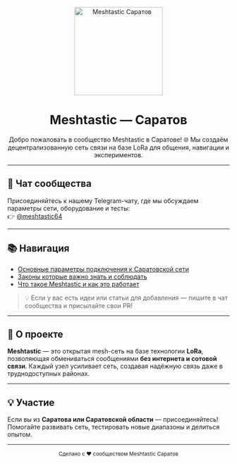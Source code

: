 <p align="center">
  <img src="https://github.com/user-attachments/assets/027a5f9c-657d-4467-b2a1-e5209adc494e" alt="Meshtastic Саратов" width="200" height="200"/>
</p>

<h1 align="center">Meshtastic — Саратов</h1>

<p align="center">
  Добро пожаловать в сообщество Meshtastic в Саратове! 🌐 Мы создаём децентрализованную сеть связи на базе LoRa для общения, навигации и экспериментов.
</p>

---

## 💬 Чат сообщества

Присоединяйтесь к нашему Telegram-чату, где мы обсуждаем параметры сети, оборудование и тесты:  
👉 [@meshtastic64](https://t.me/meshtastic64)

---

## 📚 Навигация

- [Основные параметры подключения к Саратовской сети](docs/connect.md)
- [Законы которые важно знать и соблюдать](docs/laws.md)
- [Что такое Meshtastic и как это работает](docs/about.md)

> 💡 Если у вас есть идеи или статьи для добавления — пишите в чат сообщества и присылайте свои PR!

---

## 🧭 О проекте

**Meshtastic** — это открытая mesh-сеть на базе технологии **LoRa**, позволяющая обмениваться сообщениями **без интернета и сотовой связи**. Каждый узел усиливает сеть, создавая надёжную связь даже в труднодоступных районах.

---

## 💡 Участие

Если вы из **Саратова или Саратовской области** — присоединяйтесь!  
Помогайте развивать сеть, тестировать новые диапазоны и делиться опытом.

---

<p align="center">
  <sub>Сделано с ❤️ сообществом Meshtastic Саратов</sub>
</p>
